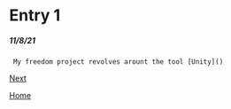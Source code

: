 # Entry 1
##### 11/8/21

     My freedom project revolves arount the tool [Unity]()

[Next](entry02.md)

[Home](../README.md)
